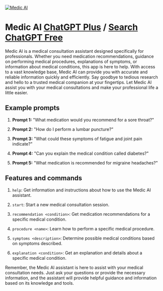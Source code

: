 
[![Medic AI](https://files.oaiusercontent.com/file-mQzEgR3DlK8CEPFGGKzJyS0F?se=2123-10-17T22%3A32%3A35Z&sp=r&sv=2021-08-06&sr=b&rscc=max-age%3D31536000%2C%20immutable&rscd=attachment%3B%20filename%3D92010a23-ac88-4677-af20-f038b5ae4e30.png&sig=u6lJTtQv0JRLKr4H/W1tedERvJ811ZJDC/pmytevmUs%3D)](https://chat.openai.com/g/g-CosjVP1Mo-medic-ai)

# Medic AI [ChatGPT Plus](https://chat.openai.com/g/g-CosjVP1Mo-medic-ai) / [Search ChatGPT Free](https://gptcall.net/index.html#/?search=Medic%20AI)

Medic AI is a medical consultation assistant designed specifically for professionals. Whether you need medication recommendations, guidance on performing medical procedures, explanations of symptoms, or information about medical conditions, this app is here to help. With access to a vast knowledge base, Medic AI can provide you with accurate and reliable information quickly and efficiently. Say goodbye to tedious research and hello to a trusted medical companion at your fingertips. Let Medic AI assist you with your medical consultations and make your professional life a little easier.

## Example prompts

1. **Prompt 1:** "What medication would you recommend for a sore throat?"

2. **Prompt 2:** "How do I perform a lumbar puncture?"

3. **Prompt 3:** "What could these symptoms of fatigue and joint pain indicate?"

4. **Prompt 4:** "Can you explain the medical condition called diabetes?"

5. **Prompt 5:** "What medication is recommended for migraine headaches?"

## Features and commands

1. `help`: Get information and instructions about how to use the Medic AI assistant.

2. `start`: Start a new medical consultation session.

3. `recommendation <condition>`: Get medication recommendations for a specific medical condition.

4. `procedure <name>`: Learn how to perform a specific medical procedure.

5. `symptoms <description>`: Determine possible medical conditions based on symptoms described.

6. `explanation <condition>`: Get an explanation and details about a specific medical condition.

Remember, the Medic AI assistant is here to assist with your medical consultation needs. Just ask your questions or provide the necessary information, and the assistant will provide helpful guidance and information based on its knowledge and tools.


